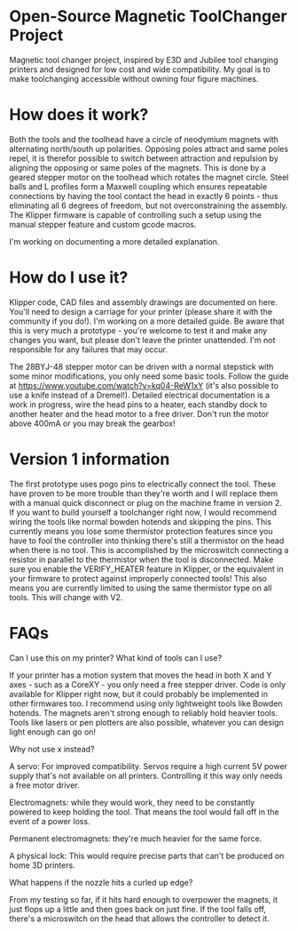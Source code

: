 # Open-Source Magnetic ToolChanger Project

Magnetic tool changer project, inspired by E3D and Jubilee tool changing printers and designed for low cost and wide compatibility. My goal is to make toolchanging accessible without owning four figure machines.

# How does it work?

Both the tools and the toolhead have a circle of neodymium magnets with alternating north/south up polarities. Opposing poles attract and same poles repel, it is therefor possible to switch between attraction and repulsion by aligning the opposing or same poles of the magnets. This is done by a geared stepper motor on the toolhead which rotates the magnet circle. Steel balls and L profiles form a Maxwell coupling which ensures repeatable connections by having the tool contact the head in exactly 6 points - thus eliminating all 6 degrees of freedom, but not overconstraining the assembly.
The Klipper firmware is capable of controlling such a setup using the manual stepper feature and custom gcode macros.

I'm working on documenting a more detailed explanation.

# How do I use it?

Klipper code, CAD files and assembly drawings are documented on here. You'll need to design a carriage for your printer (please share it with the community if you do!). I'm working on a more detailed guide. Be aware that this is very much a prototype - you're welcome to test it and make any changes you want, but please don't leave the printer unattended. I'm not responsible for any failures that may occur.

The 28BYJ-48 stepper motor can be driven with a normal stepstick with some minor modifications, you only need some basic tools. Follow the guide at https://www.youtube.com/watch?v=kq04-ReW1xY (it's also possible to use a knife instead of a Dremel!). Detailed electrical documentation is a work in progress, wire the head pins to a heater, each standby dock to another heater and the head motor to a free driver. Don't run the motor above 400mA or you may break the gearbox!

# Version 1 information

The first prototype uses pogo pins to electrically connect the tool. These have proven to be more trouble than they're worth and I will replace them with a manual quick disconnect or plug on the machine frame in version 2. If you want to build yourself a toolchanger right now, I would recommend wiring the tools like normal bowden hotends and skipping the pins.
This currently means you lose some thermistor protection features since you have to fool the controller into thinking there's still a thermistor on the head when there is no tool. This is accomplished by the microswitch connecting a resistor in parallel to the thermistor when the tool is disconnected. Make sure you enable the VERIFY_HEATER feature in Klipper, or the equivalent in your firmware to protect against improperly connected tools! This also means you are currently limited to using the same thermistor type on all tools. This will change with V2.

# FAQs

Can I use this on my printer? What kind of tools can I use?

If your printer has a motion system that moves the head in both X and Y axes - such as a CoreXY - you only need a free stepper driver. Code is only available for Klipper right now, but it could probably be implemented in other firmwares too.
I recommend using only lightweight tools like Bowden hotends. The magnets aren't strong enough to reliably hold heavier tools. Tools like lasers or pen plotters are also possible, whatever you can design light enough can go on!

Why not use x instead?

A servo: For improved compatibility. Servos require a high current 5V power supply that's not available on all printers. Controlling it this way only needs a free motor driver.

Electromagnets: while they would work, they need to be constantly powered to keep holding the tool. That means the tool would fall off in the event of a power loss.

Permanent electromagnets: they're much heavier for the same force.

A physical lock: This would require precise parts that can't be produced on home 3D printers.

What happens if the nozzle hits a curled up edge?

From my testing so far, if it hits hard enough to overpower the magnets, it just flops up a little and then goes back on just fine. If the tool falls off, there's a microswitch on the head that allows the controller to detect it.